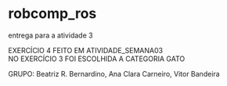 # robcomp_ros
entrega para a atividade 3


EXERCÍCIO 4 FEITO EM ATIVIDADE_SEMANA03 <br />
NO EXERCÍCIO 3 FOI ESCOLHIDA A CATEGORIA GATO 


GRUPO: Beatriz R. Bernardino, Ana Clara Carneiro, Vitor Bandeira
